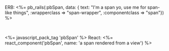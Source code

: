 ERB: <%= pb_rails(:pbSpan, data: { text: "I'm a span yo, use me for span-like things", :wrapperclass => "span-wrapper", :componentclass => "span"}) %>

<br>
  
<%= javascript_pack_tag 'pbSpan' %>
React: <%= react_component('pbSpan', name: 'a span rendered from a view') %>
